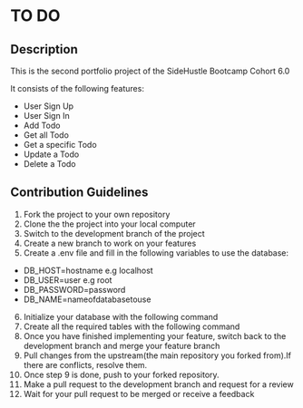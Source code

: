 # TO DO
## Description
This is the second portfolio project of the SideHustle Bootcamp Cohort 6.0

It consists of the following
features:
- User Sign Up
- User Sign In
- Add Todo
- Get all Todo
- Get a specific Todo
- Update a Todo
- Delete a Todo
## Contribution Guidelines
1. Fork the project to your own repository
2. Clone the the project into your local computer
3. Switch to the development branch of the project
4. Create a new branch to work on your features
5. Create a .env file and fill in the following variables to use the database:
  * DB_HOST=hostname e.g localhost
  * DB_USER=user e.g root
  * DB_PASSWORD=password
  * DB_NAME=nameofdatabasetouse

6. Initialize your database with the following command
7. Create all the required tables with the following command
8. Once you have finished implementing your feature, switch back to the development branch and merge your feature branch 
9. Pull changes from the upstream(the main repository you forked from).If there are conflicts, resolve them.
10. Once step 9 is done, push to your forked repository.
11. Make a pull request to the development branch and request for a review
12. Wait for your pull request to be merged or receive a feedback